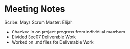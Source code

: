 # Meeting Notes

Scribe: Maya
Scrum Master: Elijah

- Checked in on project progress from individual members
- Divided Sec07 Deliverable Work
- Worked on .md files for Deliverable Work
